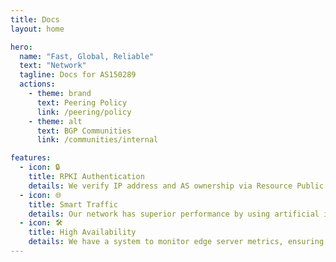 ```yaml
---
title: Docs
layout: home

hero:
  name: "Fast, Global, Reliable"
  text: "Network"
  tagline: Docs for AS150289
  actions:
    - theme: brand
      text: Peering Policy
      link: /peering/policy
    - theme: alt
      text: BGP Communities
      link: /communities/internal

features:
  - icon: 🔒
    title: RPKI Authentication
    details: We verify IP address and AS ownership via Resource Public Key Infrastructures to prevent route hijacking and tampering.
  - icon: 🌐
    title: Smart Traffic
    details: Our network has superior performance by using artificial intelligence and dynamic routing optimization technology.
  - icon: 🛠
    title: High Availability
    details: We have a system to monitor edge server metrics, ensuring that the network is available anytime.
---
```


